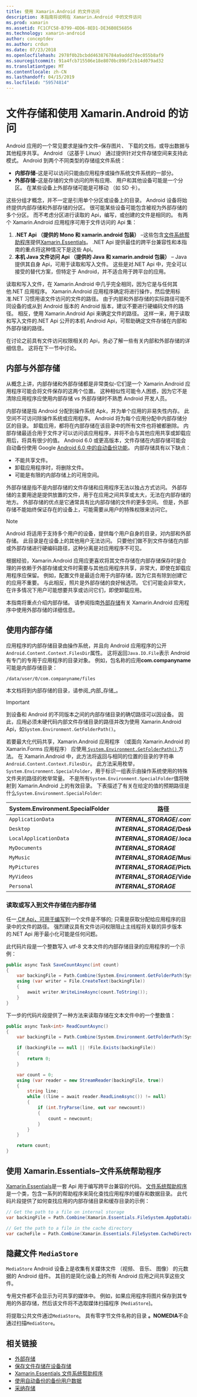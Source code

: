 ```yaml
---
title: 使用 Xamarin.Android 的文件访问
description: 本指南将说明在 Xamarin.Android 中的文件访问
ms.prod: xamarin
ms.assetid: FC1CFC58-B799-4DD6-8ED1-DE36B0E56856
ms.technology: xamarin-android
author: conceptdev
ms.author: crdun
ms.date: 07/23/2018
ms.openlocfilehash: 2978f0b2bcbdd463876784a9addd7dec055b8af9
ms.sourcegitcommit: 91a4fcb715506e18e8070bc89bf2cb14d079ad32
ms.translationtype: MT
ms.contentlocale: zh-CN
ms.lasthandoff: 04/15/2019
ms.locfileid: "59574814"
---
```

# <a name="file-storage-and-access-with-xamarinandroid"></a>文件存储和使用 Xamarin.Android 的访问

Android 应用的一个常见要求是操作文件&ndash;保存图片、 下载的文档，或导出数据与其他程序共享。 Android （这基于 Linux） 通过提供针对文件存储空间来支持此模式。 Android 到两个不同类型的存储组文件系统：

* **内部存储**&ndash;这是可以访问只能由应用程序或操作系统文件系统的一部分。
* **外部存储**&ndash;这是存储的文件访问的所有应用、 用户和其他设备可能是一个分区。 在某些设备上外部存储可能是可移动 （如 SD 卡）。

这些分组才概念，并不一定是引用单个分区或设备上的目录。 Android 设备将始终提供内部存储和外部存储的分区。 很可能某些设备可能包含被视为外部存储的多个分区。 而不考虑分区进行读取的 Api，编写，或创建的文件是相同的。 有两个 Xamarin.Android 应用程序可用于文件访问的 Api 集：

1. **.NET Api （提供的 Mono 和 xamarin.android 包装）** &ndash;这些包含[文件系统帮助程序](~/essentials/file-system-helpers.md?context=xamarin/android)提供[Xamarin.Essentials](~/essentials/index.md?context=xamarin/android)。 .NET Api 提供最佳的跨平台兼容性和本指南的重点将这种情况下是这些 Api。
1. **本机 Java 文件访问 Api （提供的 Java 和 xamarin.android 包装）** &ndash; Java 提供其自身 Api，可用于读取和写入文件。 这些是对.NET Api 中，完全可以接受的替代方案，但特定于 Android，并不适合用于跨平台的应用。

读取和写入文件，在 Xamarin.Android 中几乎完全相同，因为它是与任何其他.NET 应用程序。 Xamarin.Android 应用程序确定将进行操作，然后使用标准.NET 习惯用语文件访问的文件的路径。 由于内部和外部存储的实际路径可能不同设备的或从到 Android 版本的 Android 版本，建议不要进行硬编码文件的路径。 相反，使用 Xamarin.Android Api 来确定文件的路径。 这样一来，用于读取和写入文件的.NET Api 公开的本机 Android Api，可帮助确定文件存储在内部和外部存储的路径。

在讨论之前具有文件访问权限相关的 Api，务必了解一些有关内部和外部存储的详细信息。 这将在下一节中讨论。

## <a name="internal-vs-external-storage"></a>内部与外部存储

从概念上讲，内部存储和外部存储都是非常类似&ndash;它们是一个 Xamarin.Android 应用程序可能会将文件保存的这两个位置。 这种相似性可能令人困惑，因为它不是清除应用程序应使用内部存储 vs 外部存储时不熟悉 Android 开发人员。

内部存储是指 Android 分配到操作系统 Apk，并为单个应用的非易失性内存。 此空间不可访问除操作系统或应用程序。 Android 将为每个应用分配中内部存储分区的目录。 卸载应用，都将在内部存储在该目录中的所有文件也将被都删除。 内部存储最适合用于文件才可以访问该应用程序，并将不会与其他应用共享或卸载应用后，将具有很少的值。 Android 6.0 或更高版本，文件存储在内部存储可能会自动备份使用 Google [Android 6.0 中的自动备份功能](https://developer.android.com/guide/topics/data/autobackup)。 内部存储具有以下缺点：

* 不能共享文件。
* 卸载应用程序时，将删除文件。
* 可能是有限的内部存储上的可用空间。

外部存储是指不是内部存储的文件存储和应用程序无法以独占方式访问。 外部存储的主要用途是提供放置的文件，用于在应用之间共享或太大，无法在内部存储的地方。 外部存储的优点是它通常具有比内部存储的文件的更多空间。 但是，外部存储不能始终保证存在的设备上，可能需要从用户的特殊权限来访问它。

> [!NOTE]
> Android 将适用于支持多个用户的设备，提供每个用户自身的目录，对内部和外部存储。 此目录是在设备上的其他用户无法访问。 只要他们做不到文件存储在内部或外部存储进行硬编码路径，这种分离是对应用程序不可见。

根据经验，Xamarin.Android 应用应更喜欢将其文件存储在内部存储保存时是合理的并依赖于外部存储或文件时需要与其他应用程序共享，非常大，即使在卸载应用程序应保留。 例如，配置文件是最适合用于内部存储，因为它具有除到创建它的应用不重要。  与此相反，照片是外部存储的良好候选项。 它们可能会非常大，在许多情况下用户可能想要共享或访问它们，即使卸载应用。

本指南将重点介绍内部存储。 请参阅指南[外部存储](~/android/platform/files/external-storage.md)有关 Xamarin.Android 应用程序中使用外部存储的详细信息。

## <a name="working-with-internal-storage"></a>使用内部存储

应用程序的内部存储目录由操作系统，并且向 Android 应用程序的公开`Android.Content.Context.FilesDir`属性。 这将返回`Java.IO.File`表示 Android 有专门的专用于应用程序的目录对象。  例如，包名称的应用**com.companyname**可能是内部存储目录：

```bash
/data/user/0/com.companyname/files
```

本文档将到内部存储的目录，请参阅_内部\_存储_。

> [!IMPORTANT]
> 到设备和 Android 的不同版本之间的内部存储目录的确切路径可以因设备。 因此，应用必须未硬代码内部文件存储目录的路径并改为使用 Xamarin.Android Api，如`System.Environment.GetFolderPath()`。

若要最大化代码共享，Xamarin.Android 应用程序 （或面向 Xamarin.Android 的 Xamarin.Forms 应用程序） 应使用[ `System.Environment.GetFolderPath()` ](xref:System.Environment.GetFolderPath*)方法。 在 Xamarin.Android 中，此方法将返回与相同的位置的目录的字符串`Android.Content.Context.FilesDir`。 此方法采用枚举， `System.Environment.SpecialFolder`，用于标识一组表示由操作系统使用的特殊文件夹的路径的枚举常量。 不是所有`System.Environment.SpecialFolder`值将映射到 Xamarin.Android 上的有效目录。 下表描述了有关在给定的值的预期路径是什么`System.Environment.SpecialFolder`:

| System.Environment.SpecialFolder | 路径  |
|----------------------|---|
| `ApplicationData` | **_INTERNAL\_STORAGE_/.config** |
| `Desktop` | **_INTERNAL\_STORAGE_/Desktop** |
| `LocalApplicationData` | **_INTERNAL\_STORAGE_/.local/share** |
| `MyDocuments` | **_INTERNAL\_STORAGE_** |
| `MyMusic` | **_INTERNAL\_STORAGE_/Music** |
| `MyPictures` | **_INTERNAL\_STORAGE_/Pictures** |
| `MyVideos` | **_INTERNAL\_STORAGE_/Videos** |
| `Personal` | **_INTERNAL\_STORAGE_** |


### <a name="reading-or-writing-to-files-on-internal-storage"></a>读取或写入到文件存储在内部存储

任一[ C# Api，可用于编写](https://docs.microsoft.com/dotnet/csharp/programming-guide/file-system/how-to-write-to-a-text-file)到一个文件是不够的; 只需是获取分配给应用程序的目录中的文件的路径。 强烈建议具有文件访问权限阻止主线程将关联的异步版本的.NET Api 用于最小化可能是任何问题。

此代码片段是一个整数写入 utf-8 文本文件的内部存储目录的应用程序的一个示例：

```csharp
public async Task SaveCountAsync(int count)
{
    var backingFile = Path.Combine(System.Environment.GetFolderPath(System.Environment.SpecialFolder.Personal), "count.txt");
    using (var writer = File.CreateText(backingFile))
    {
        await writer.WriteLineAsync(count.ToString());
    }
}
```

下一步的代码片段提供了一种方法来读取存储在文本文件中的一个整数值：

```csharp
public async Task<int> ReadCountAsync()
{
    var backingFile = Path.Combine(System.Environment.GetFolderPath(System.Environment.SpecialFolder.Personal), "count.txt");

    if (backingFile == null || !File.Exists(backingFile))
    {
        return 0;
    }

    var count = 0;
    using (var reader = new StreamReader(backingFile, true))
    {
        string line;
        while ((line = await reader.ReadLineAsync()) != null)
        {
            if (int.TryParse(line, out var newcount))
            {
                count = newcount;
            }
        }
    }

    return count;
}
```

## <a name="using--xamarinessentials-ndash-file-system-helpers"></a>使用 Xamarin.Essentials&ndash;文件系统帮助程序

[Xamarin.Essentials](~/essentials/file-system-helpers.md?context=xamarin/android)是一套 Api 用于编写跨平台兼容的代码。 [文件系统帮助程序](~/essentials/file-system-helpers.md?context=xamarin/android)是一个类，包含一系列的帮助程序来简化查找应用程序的缓存和数据目录。 此代码片段提供了如何查找应用的内部存储目录和缓存目录的示例：

```csharp
// Get the path to a file on internal storage
var backingFile = Path.Combine(Xamarin.Essentials.FileSystem.AppDataDirectory, "count.txt");

// Get the path to a file in the cache directory
var cacheFile = Path.Combine(Xamarin.Essentials.FileSystem.CacheDirectory, "count.txt");
```

## <a name="hiding-files-from-the-mediastore"></a>隐藏文件 `MediaStore`

`MediaStore` Android 设备上是收集有关媒体文件 （视频、 音乐、 图像） 的元数据的 Android 组件。 其目的是简化设备上的所有 Android 应用之间共享这些文件。

专用文件都不会显示为可共享的媒体中。 例如，如果应用程序将图片保存到其专用的外部存储，然后该文件将不选取媒体扫描程序 (`MediaStore`)。

将提取公共文件通过`MediaStore`。 具有零字节文件名称的目录 **。NOMEDIA**不会通过扫描`MediaStore`。

## <a name="related-links"></a>相关链接

* [外部存储](~/android/platform/files/external-storage.md)
* [保存文件存储在设备存储](https://developer.android.com/training/data-storage/files)
* [Xamarin.Essentials 文件系统帮助程序](~/essentials/file-system-helpers.md?context=xamarin/android)
* [使用自动备份的备份用户数据](https://developer.android.com/guide/topics/data/autobackup)
* [采纳存储](https://source.android.com/devices/storage/adoptable)
